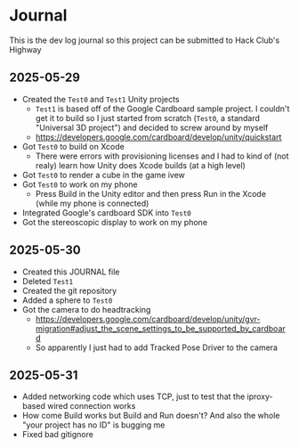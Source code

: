 # Journal

This is the dev log journal so this project can be submitted to Hack Club's Highway

## 2025-05-29

- Created the `Test0` and `Test1` Unity projects
  - `Test1` is based off of the Google Cardboard sample project. I couldn't get it to build so I just started from scratch (`Test0`, a standard "Universal 3D project") and decided to screw around by myself
  - https://developers.google.com/cardboard/develop/unity/quickstart
- Got `Test0` to build on Xcode
  - There were errors with provisioning licenses and I had to kind of (not realy) learn how Unity does Xcode builds (at a high level)
- Got `Test0` to render a cube in the game ivew
- Got `Test0` to work on my phone
  - Press Build in the Unity editor and then press Run in the Xcode (while my phone is connected)
- Integrated Google's cardboard SDK into `Test0`
- Got the stereoscopic display to work on my phone

## 2025-05-30

- Created this JOURNAL file
- Deleted `Test1`
- Created the git repository
- Added a sphere to `Test0`
- Got the camera to do headtracking
  - https://developers.google.com/cardboard/develop/unity/gvr-migration#adjust_the_scene_settings_to_be_supported_by_cardboard
  - So apparently I just had to add Tracked Pose Driver to the camera

## 2025-05-31

- Added networking code which uses TCP, just to test that the iproxy-based wired connection works
- How come Build works but Build and Run doesn't? And also the whole "your project has no ID" is bugging me
- Fixed bad gitignore
